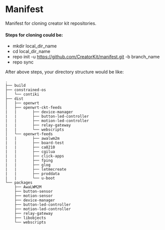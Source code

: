 # Manifest

Manifest for cloning creator kit repositories.

#### Steps for cloning could be:
- mkdir local_dir_name
- cd local_dir_name
- repo init -u https://github.com/CreatorKit/manifest.git -b branch_name
- repo sync

After above steps, your directory structure would be like:
```
.
├── build
├── constrained-os
│   └── contiki
├── dist
│   ├── openwrt
│   ├── openwrt-ckt-feeds
|   |       ├── device-manager
|   |       ├── button-led-controller
|   |       ├── motion-led-controller
|   |       ├── relay-gateway
|   |       └── webscripts
│   └── openwrt-feeds
|   |       ├── awalwm2m
|   |       ├── board-test
|   |       ├── ca8210
|   |       ├── cgilua
|   |       ├── click-apps
|   |       ├── fping
|   |       ├── glog
|   |       ├── letmecreate
|   |       ├── proddata
|   |       └── u-boot
└── packages
    ├── AwaLWM2M
    ├── button-sensor
    ├── motion-sensor
    ├── device-manager
    ├── button-led-controller
    ├── motion-led-controller
    ├── relay-gateway
    ├── libobjects
    └── webscripts
```
